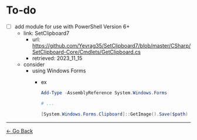 # To-do

- [ ] add module for use with PowerShell Version 6+
  - link: SetClipboard7
    - url: https://github.com/Yevrag35/SetClipboard7/blob/master/CSharp/SetClipboard-Core/Cmdlets/GetClipboard.cs
    - retrieved: 2023_11_15
  - consider
    - using Windows Forms
      - ex

        ```powershell
        Add-Type -AssemblyReference System.Windows.Forms
        
        # ...
        
        [System.Windows.Forms.Clipboard]::GetImage().Save($path)
        ```

---
[← Go Back](../readme.md)
